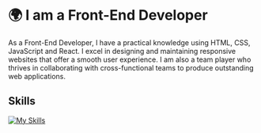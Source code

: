 # 🌍 I am a Front-End Developer

As a Front-End Developer, I have a practical knowledge using HTML, CSS, JavaScript and React. I excel in designing and maintaining responsive websites that offer a smooth user experience. I am also a team player who thrives in collaborating with cross-functional teams to produce outstanding web applications.

## Skills
[![My Skills](https://skillicons.dev/icons?i=html,css,js,ts,react,tailwind,scss)](https://skillicons.dev)                

